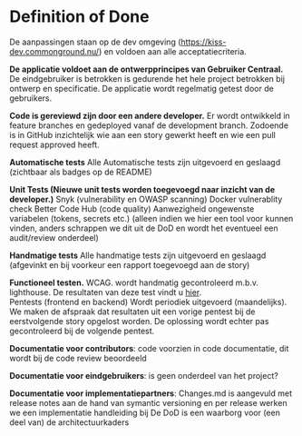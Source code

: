 # Definition of Done

De aanpassingen staan op de dev omgeving (<https://kiss-dev.commonground.nu/>) en voldoen aan alle acceptatiecriteria.

**De applicatie voldoet aan de ontwerpprincipes van Gebruiker Centraal.**
De eindgebruiker is betrokken is gedurende het hele project betrokken bij ontwerp en specificatie. De applicatie wordt regelmatig getest door de gebruikers.

**Code is gereviewd zijn door een andere developer.**
Er wordt ontwikkeld in feature branches en gedeployed vanaf de development branch. Zodoende is in GitHub inzichtelijk wie aan een story gewerkt heeft en wie een pull request approved heeft.

**Automatische tests**
Alle Automatische tests zijn uitgevoerd en geslaagd (zichtbaar als badges op de README)

**Unit Tests (Nieuwe unit tests worden toegevoegd naar inzicht van de developer.)**
Snyk (vulnerability en OWASP scanning)
Docker vulnerablity check
Better  Code Hub (code quality)
Aanwezigheid ongewenste variabelen (tokens, secrets etc.) (alleen indien we hier een tool voor kunnen vinden, anders schrappen we dit uit de DoD en wordt het eventueel een audit/review onderdeel)

**Handmatige tests**
Alle handmatige tests zijn uitgevoerd en geslaagd (afgevinkt en bij voorkeur een rapport toegevoegd aan de story)

**Functioneel testen.**
WCAG. wordt handmatig gecontroleerd m.b.v. lighthouse. De resultaten van deze test vindt u [hier](https://github.com/Klantinteractie-Servicesysteem/.github/blob/main/docs/WCAG-Lighthouse-Report-20221219.pdf).<br />
Pentests (frontend en backend) Wordt periodiek uitgevoerd (maandelijks). We maken de afspraak dat resultaten uit een vorige pentest bij de eerstvolgende story opgelost worden. De oplossing wordt echter pas gecontroleerd bij de volgende pentest.


**Documentatie voor contributors**: code voorzien in code documentatie, dit wordt bij de code review beoordeeld

**Documentatie voor eindgebruikers**: is geen onderdeel van het project?

**Documentatie voor implementatiepartners**: Changes.md is aangevuld met release notes aan de hand van symantic versioning en per release werken we een implementatie handleiding bij
De DoD is een waarborg voor (een deel van) de architectuurkaders
